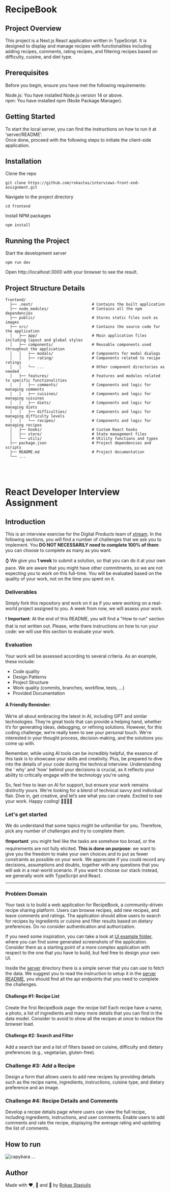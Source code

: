 # RecipeBook

## Project Overview
This project is a Next.js React application written in TypeScript. It is designed to display and manage recipes with functionalities including adding recipes, comments, rating recipes, and filtering recipes based on difficulty, cuisine, and diet type.

## Prerequisites
Before you begin, ensure you have met the following requirements:

Node.js: You have installed Node.js version 14 or above. <br>
npm: You have installed npm (Node Package Manager).

## Getting Started
To start the local server, you can find the instructions on how to run it at 'server/README'.<br>
Once done, proceed with the following steps to initiate the client-side application.

## Installation
Clone the repo
```
git clone https://github.com/rokastas/interviews-front-end-assignment.git
```

Navigate to the project directory
```
cd frontend
```

Install NPM packages
```
npm install
```

## Running the Project
Start the development server
```
npm run dev
```

Open http://localhost:3000 with your browser to see the result.

## Project Structure Details
```
frontend/
  ├── .next/                          # Contains the built application
  ├── node_modules/                   # Contains all the npm dependencies
  ├── public/                         # Stores static files such as images
  ├── src/                            # Contains the source code for the application
  │   ├── app/                        # Main application files including layout and global styles
  │   ├── components/                 # Reusable components used throughout the application
  │   │   ├── modals/                 # Components for modal dialogs
  │   │   ├── rating/                 # Components related to recipe ratings
  │   │   └── ...                     # Other component directories as needed
  │   ├── features/                   # Features and modules related to specific functionalities
  │   │   ├── comments/               # Components and logic for managing comments
  │   │   ├── cuisines/               # Components and logic for managing cuisines
  │   │   ├── diets/                  # Components and logic for managing diets
  │   │   ├── difficulties/           # Components and logic for managing difficulty levels
  │   │   └── recipes/                # Components and logic for managing recipes
  │   ├── hooks/                      # Custom React hooks
  │   ├── store/                      # State management files
  │   └── utils/                      # Utility functions and types
  ├── package.json                    # Project dependencies and scripts
  ├── README.md                       # Project documentation
  └── ...
```

<br><br>

<!---
Hi! We're happy you opened this file, not everyone does!
To let us know you did, paste a capybara picture
in the How to Run section 😊
These will be extra points for you!
-->

# React Developer Interview Assignment

## Introduction

This is an interview exercise for the Digital Products team of [xtream](https://www.linkedin.com/company/xtream-srl). In
the following sections, you will find a number of challenges that we ask you to implement. You **DO NOT NECESSARILY need
to complete 100% of them**: you can choose to complete as many as you want.

:watch: We give you **1 week** to submit a solution, so that you can do it at your own pace. We are aware that you might
have other commitments, so we are not expecting you to work on this full-time. You will be evaluated based on the
quality of your work, not on the time you spent on it.

### Deliverables

Simply fork this repository and work on it as if you were working on a real-world project assigned to you. A week from
now, we will assess your work.

:heavy_exclamation_mark: **Important**: At the end of this README, you will find a "How to run" section that is not
written out. Please, write there instructions on how to run your code: we will use this section to evaluate your work.

### Evaluation

Your work will be assessed according to several criteria. As an example, these include:

* Code quality
* Design Patterns
* Project Structure
* Work quality (commits, branches, workflow, tests, ...)
* Provided Documentation

#### A Friendly Reminder:

We’re all about embracing the latest in AI, including GPT and similar technologies. They’re great tools that can provide
a helping hand, whether it’s for generating ideas, debugging, or refining solutions. However, for this coding challenge,
we’re really keen to see your personal touch. We're interested in your thought process, decision-making, and the
solutions you come up with.

Remember, while using AI tools can be incredibly helpful, the essence of this task is to showcase your skills and
creativity. Plus, be prepared to dive into the details of your code during the technical interview. Understanding the '
why' and 'how' behind your decisions is crucial, as it reflects your ability to critically engage with the technology
you're using.

So, feel free to lean on AI for support, but ensure your work remains distinctly yours. We're looking for a blend of
technical savvy and individual flair. Dive in, get creative, and let’s see what you can create. Excited to see your
work. Happy coding! 🚀💼👩‍💻

### Let's get started

We do understand that some topics might be unfamiliar for you. Therefore, pick any number of challenges and try to
complete them.

:heavy_exclamation_mark:**Important**: you might feel like the tasks are somehow too broad, or the requirements are not
fully elicited. **This is done on purpose**: we want to give you the freedom to make your own choices and to put as
fewer constraints as possible on your work. We appreciate if you could record any decisions, assumptions and doubts,
together with any questions that you will ask in a real-world scenario. If you want to choose our stack instead, we
generally work with TypeScript and React.

---

### Problem Domain

Your task is to build a web application for RecipeBook, a community-driven recipe sharing platform. Users can browse
recipes, add new recipes, and leave comments and ratings. The application should allow users to search for recipes by
ingredients or cuisine and filter results based on dietary preferences. Do no consider authentication and authorization.

If you need some inspiration, you can take a look at [UI example folder](./ui-examples), where you can find some
generated screenshots of the application. Consider them as a starting point of a more complex application with respect
to the one that you have to build, but feel free to design your own UI.

Inside the [server](./server) directory there is a simple server that you can use to fetch the data. We suggest you to
read the instruction to setup it in the [server README](./server/README.md), you should find all the api endpoints that
you need to complete the challenges.

#### Challenge #1: Recipe List

Create the first RecipeBook page: the recipe list! Each recipe have a name, a photo, a list of ingredients
and many more details that you can find in the data model. Consider to avoid to show all the recipes at once to reduce
the browser load.

#### Challenge #2: Search and Filter

Add a search bar and a list of filters based on cuisine, difficulty and dietary preferences (e.g., vegetarian, gluten-free).

### Challenge #3: Add a Recipe

Design a form that allows users to add new recipes by providing details such as the recipe name, ingredients,
instructions, cuisine type, and dietary preference and an image.

### Challenge #4: Recipe Details and Comments
Develop a recipe details page where users can view the full recipe, including ingredients, instructions, and user
comments. Enable users to add comments and rate the recipe, displaying the average rating and updating the list of
comments.

## How to run
![capybara](https://media.istockphoto.com/id/1490766749/vector/vector-cute-capybara-isolated-on-white-background-vector-graphics.jpg?s=612x612&w=0&k=20&c=E8lNFT0TQFTNKTVzwoMj0VbVfodcG6ema2iMQeISCvM=)
...

## Author
Made with ❤️, 🍵 and 🥵 by [Rokas Stasiulis](https://github.com/rokastas)
